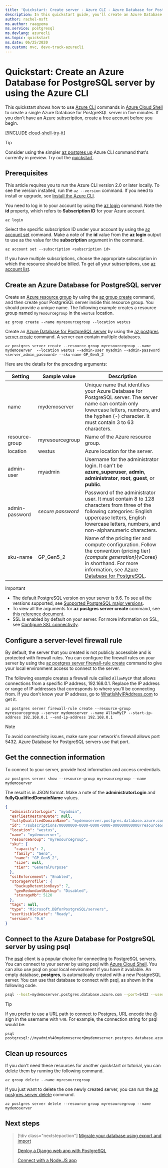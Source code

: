 ```yaml
---
title: 'Quickstart: Create server - Azure CLI - Azure Database for PostgreSQL - single server'
description: In this quickstart guide, you'll create an Azure Database for PostgreSQL server by using the Azure CLI.
author: rachel-msft
ms.author: raagyema
ms.service: postgresql
ms.devlang: azurecli
ms.topic: quickstart
ms.date: 06/25/2020
ms.custom: mvc, devx-track-azurecli
---
```

# Quickstart: Create an Azure Database for PostgreSQL server by using the Azure CLI

This quickstart shows how to use [Azure CLI](https://docs.microsoft.com/cli/azure/get-started-with-azure-cli) commands in [Azure Cloud Shell](https://shell.azure.com) to create a single Azure Database for PostgreSQL server in five minutes. If you don't have an Azure subscription, create a [free](https://azure.microsoft.com/free/) account before you begin.

[!INCLUDE [cloud-shell-try-it](../../includes/cloud-shell-try-it.md)]

> [!TIP]
> Consider using the simpler [az postgres up](/cli/azure/ext/db-up/postgres#ext-db-up-az-postgres-up) Azure CLI command that's currently in preview. Try out the [quickstart](./quickstart-create-server-up-azure-cli.md).

## Prerequisites
This article requires you to run the Azure CLI version 2.0 or later locally. To see the version installed, run the `az --version` command. If you need to install or upgrade, see [Install the Azure CLI](/cli/azure/install-azure-cli).

You need to log in to your account by using the [az login](https://docs.microsoft.com/cli/azure/reference-index?view=azure-cli-latest#az-login) command. Note the **id** property,  which refers to **Subscription ID** for your Azure account. 

```azurecli-interactive
az login
```

Select the specific subscription ID under your account by using the  [az account set](/cli/azure/account) command. Make a note of the **id** value from the **az login** output to use as the value for the **subscription** argument in the command. 

```azurecli
az account set --subscription <subscription id>
```

If you have multiple subscriptions, choose the appropriate subscription in which the resource should be billed. To get all your subscriptions, use [az account list](https://docs.microsoft.com/cli/azure/account?view=azure-cli-latest#az-account-list).

## Create an Azure Database for PostgreSQL server

Create an [Azure resource group](../azure-resource-manager/management/overview.md) by using the [az group create](https://docs.microsoft.com/cli/azure/group?view=azure-cli-latest#az-group-create) command, and then create your PostgreSQL server inside this resource group. You should provide a unique name. The following example creates a resource group named `myresourcegroup` in the `westus` location.

```azurecli-interactive
az group create --name myresourcegroup --location westus
```

Create an [Azure Database for PostgreSQL server](overview.md) by using the [az postgres server create](/cli/azure/postgres/server) command. A server can contain multiple databases.

```azurecli-interactive
az postgres server create --resource-group myresourcegroup --name mydemoserver  --location westus --admin-user myadmin --admin-password <server_admin_password> --sku-name GP_Gen5_2 
```
Here are the details for the preceding arguments: 

**Setting** | **Sample value** | **Description**
---|---|---
name | mydemoserver | Unique name that identifies your Azure Database for PostgreSQL server. The server name can contain only lowercase letters, numbers, and the hyphen (-) character. It must contain 3 to 63 characters.
resource-group | myresourcegroup | Name of the Azure resource group.
location | westus | Azure location for the server.
admin-user | myadmin | Username for the administrator login. It can't be **azure_superuser**, **admin**, **administrator**, **root**, **guest**, or **public**.
admin-password | *secure password* | Password of the administrator user. It must contain 8 to 128 characters from three of the following categories: English uppercase letters, English lowercase letters, numbers, and non-alphanumeric characters.
sku-name|GP_Gen5_2| Name of the pricing tier and compute configuration. Follow the convention {pricing tier}_{compute generation}_{vCores} in shorthand. For more information, see [Azure Database for PostgreSQL](https://azure.microsoft.com/pricing/details/postgresql/server/).

>[!IMPORTANT] 
>- The default PostgreSQL version on your server is 9.6. To see all the versions supported, see [Supported PostgreSQL major versions](https://docs.microsoft.com/azure/postgresql/concepts-supported-versions).
>- To view all the arguments for **az postgres server create** command, see [this reference document](https://docs.microsoft.com/cli/azure/postgres/server?view=azure-cli-latest#az-postgres-server-create).
>- SSL is enabled by default on your server. For more information on SSL, see [Configure SSL connectivity](./concepts-ssl-connection-security.md).

## Configure a server-level firewall rule 
By default, the server that you created is not publicly accessible and is protected with firewall rules. You can configure the firewall rules on your server by using the [az postgres server firewall-rule create](/cli/azure/postgres/server/firewall-rule) command to give your local environment access to connect to the server. 

The following example creates a firewall rule called `AllowMyIP` that allows connections from a specific IP address, 192.168.0.1. Replace the IP address or range of IP addresses that corresponds to where you'll be connecting from. If you don't know your IP address, go to [WhatIsMyIPAddress.com](https://whatismyipaddress.com/) to get it.


```azurecli-interactive
az postgres server firewall-rule create --resource-group myresourcegroup --server mydemoserver --name AllowMyIP --start-ip-address 192.168.0.1 --end-ip-address 192.168.0.1
```

> [!NOTE]
> To avoid connectivity issues, make sure your network's firewall allows port 5432. Azure Database for PostgreSQL servers use that port. 

## Get the connection information

To connect to your server, provide host information and access credentials.

```azurecli-interactive
az postgres server show --resource-group myresourcegroup --name mydemoserver
```

The result is in JSON format. Make a note of the **administratorLogin** and **fullyQualifiedDomainName** values.

```json
{
  "administratorLogin": "myadmin",
  "earliestRestoreDate": null,
  "fullyQualifiedDomainName": "mydemoserver.postgres.database.azure.com",
  "id": "/subscriptions/00000000-0000-0000-0000-000000000000/resourceGroups/myresourcegroup/providers/Microsoft.DBforPostgreSQL/servers/mydemoserver",
  "location": "westus",
  "name": "mydemoserver",
  "resourceGroup": "myresourcegroup",
  "sku": {
    "capacity": 2,
    "family": "Gen5",
    "name": "GP_Gen5_2",
    "size": null,
    "tier": "GeneralPurpose"
  },
  "sslEnforcement": "Enabled",
  "storageProfile": {
    "backupRetentionDays": 7,
    "geoRedundantBackup": "Disabled",
    "storageMb": 5120
  },
  "tags": null,
  "type": "Microsoft.DBforPostgreSQL/servers",
  "userVisibleState": "Ready",
  "version": "9.6"
}
```

## Connect to the Azure Database for PostgreSQL server by using psql
The [psql](https://www.postgresql.org/docs/current/static/app-psql.html) client is a popular choice for connecting to PostgreSQL servers. You can connect to your server by using psql with [Azure Cloud Shell](../cloud-shell/overview.md). You can also use psql on your local environment if you have it available. An empty database, **postgres**, is automatically created with a new PostgreSQL server. You can use that database to connect with psql, as shown in the following code. 

   ```bash
 psql --host=mydemoserver.postgres.database.azure.com --port=5432 --username=myadmin@mydemoserver --dbname=postgres
   ```

> [!TIP]
> If you prefer to use a URL path to connect to Postgres, URL encode the @ sign in the username with `%40`. For example, the connection string for psql would be:
>
> ```
> psql postgresql://myadmin%40mydemoserver@mydemoserver.postgres.database.azure.com:5432/postgres
> ```


## Clean up resources
If you don't need these resources for another quickstart or tutorial, you can delete them by running the following command. 

```azurecli-interactive
az group delete --name myresourcegroup
```

If you just want to delete the one newly created server, you can run the [az postgres server delete](/cli/azure/postgres/server) command.

```azurecli-interactive
az postgres server delete --resource-group myresourcegroup --name mydemoserver
```

## Next steps
> [!div class="nextstepaction"]
> [Migrate your database using export and import](./howto-migrate-using-export-and-import.md)
> 
> [Deploy a Django web app with PostgreSQL](../app-service/containers/tutorial-python-postgresql-app.md)
>
> [Connect with a Node.JS app](./connect-nodejs.md)

